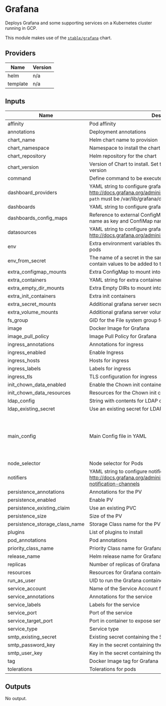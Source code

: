 # Grafana

Deploys Grafana and some supporting services on a Kubernetes cluster running in GCP.

This module makes use of the
[`stable/grafana`](https://github.com/helm/charts/tree/master/stable/grafana) chart.

## Providers

| Name | Version |
|------|---------|
| helm | n/a |
| template | n/a |

## Inputs

| Name | Description | Type | Default | Required |
|------|-------------|------|---------|:-----:|
| affinity | Pod affinity | `map` | `{}` | no |
| annotations | Deployment annotations | `map` | `{}` | no |
| chart\_name | Helm chart name to provision | `string` | `"grafana"` | no |
| chart\_namespace | Namespace to install the chart into | `string` | `"default"` | no |
| chart\_repository | Helm repository for the chart | `string` | `"stable"` | no |
| chart\_version | Version of Chart to install. Set to empty to install the latest version | `string` | `""` | no |
| command | Define command to be executed at startup by grafana container | `list` | `[]` | no |
| dashboard\_providers | YAML string to configure grafana dashboard providersref: http://docs.grafana.org/administration/provisioning/#dashboards `path` must be /var/lib/grafana/dashboards/<provider\_name> | `string` | `""` | no |
| dashboards | YAML string to configure grafana dashboard to import | `string` | `""` | no |
| dashboards\_config\_maps | Reference to external ConfigMap per provider. Use provider name as key and ConfiMap name as value. YAML string | `string` | `""` | no |
| datasources | YAML string to configure grafana datasources http://docs.grafana.org/administration/provisioning/#datasources | `string` | `""` | no |
| env | Extra environment variables that will be pass onto deployment pods | `map` | `{}` | no |
| env\_from\_secret | The name of a secret in the same kubernetes namespace which contain values to be added to the environment | `string` | `""` | no |
| extra\_configmap\_mounts | Extra ConfigMap to mount into the Container | `list` | `[]` | no |
| extra\_containers | YAML string for extra containers | `string` | `""` | no |
| extra\_empty\_dir\_mounts | Extra Empty DIRs to mount into the Container | `list` | `[]` | no |
| extra\_init\_containers | Extra init containers | `list` | `[]` | no |
| extra\_secret\_mounts | Additional grafana server secret mounts | `list` | `[]` | no |
| extra\_volume\_mounts | Additional grafana server volume mounts | `list` | `[]` | no |
| fs\_group | GID for the File system group for the Grafana container | `string` | `"472"` | no |
| image | Docker Image for Grafana | `string` | `"grafana/grafana"` | no |
| image\_pull\_policy | Image Pull Policy for Grafana | `string` | `"IfNotPresent"` | no |
| ingress\_annotations | Annotations for ingress | `map` | `{}` | no |
| ingress\_enabled | Enable Ingress | `string` | `"false"` | no |
| ingress\_hosts | Hosts for ingress | `list` | `[]` | no |
| ingress\_labels | Labels for ingress | `map` | `{}` | no |
| ingress\_tls | TLS configuration for ingress | `list` | `[]` | no |
| init\_chown\_data\_enabled | Enable the Chown init container | `string` | `"true"` | no |
| init\_chown\_data\_resources | Resources for the Chown init container | `map` | `{}` | no |
| ldap\_config | String with contents for LDAP configuration in TOML | `string` | `""` | no |
| ldap\_existing\_secret | Use an existing secret for LDAP config | `string` | `""` | no |
| main\_config | Main Config file in YAML | `string` | `"paths:\n  data: /var/lib/grafana/data\n  logs: /var/log/grafana\n  plugins: /var/lib/grafana/plugins\n  provisioning: /etc/grafana/provisioning\nanalytics:\n  check_for_updates: true\nlog:\n  mode: console\ngrafana_net:\n  url: https://grafana.net\n"` | no |
| node\_selector | Node selector for Pods | `map` | `{}` | no |
| notifiers | YAML string to configure notifiers http://docs.grafana.org/administration/provisioning/#alert-notification-channels | `string` | `""` | no |
| persistence\_annotations | Annotations for the PV | `map` | `{}` | no |
| persistence\_enabled | Enable PV | `string` | `"false"` | no |
| persistence\_existing\_claim | Use an existing PVC | `string` | `""` | no |
| persistence\_size | Size of the PV | `string` | `"10Gi"` | no |
| persistence\_storage\_class\_name | Storage Class name for the PV | `string` | `"default"` | no |
| plugins | List of plugins to install | `list` | `[]` | no |
| pod\_annotations | Pod annotations | `map` | `{}` | no |
| priority\_class\_name | Priority Class name for Grafana | `string` | `""` | no |
| release\_name | Helm release name for Grafana | `string` | `"grafana"` | no |
| replicas | Number of replicas of Grafana to run | `number` | `1` | no |
| resources | Resources for Grafana container | `map` | `{}` | no |
| run\_as\_user | UID to run the Grafana container in | `string` | `"472"` | no |
| service\_account | Name of the Service Account for Grafana | `string` | `""` | no |
| service\_annotations | Annotations for the service | `map` | `{}` | no |
| service\_labels | Labels for the service | `map` | `{}` | no |
| service\_port | Port of the service | `string` | `"80"` | no |
| service\_target\_port | Port in container to expose service | `string` | `"3000"` | no |
| service\_type | Service type | `string` | `"ClusterIP"` | no |
| smtp\_existing\_secret | Existing secret containing the SMTP credentials | `string` | `""` | no |
| smtp\_password\_key | Key in the secret containing the SMTP password | `string` | `"password"` | no |
| smtp\_user\_key | Key in the secret containing the SMTP username | `string` | `"user"` | no |
| tag | Docker Image tag for Grafana | `string` | `"6.0.2"` | no |
| tolerations | Tolerations for pods | `list` | `[]` | no |

## Outputs

No output.
